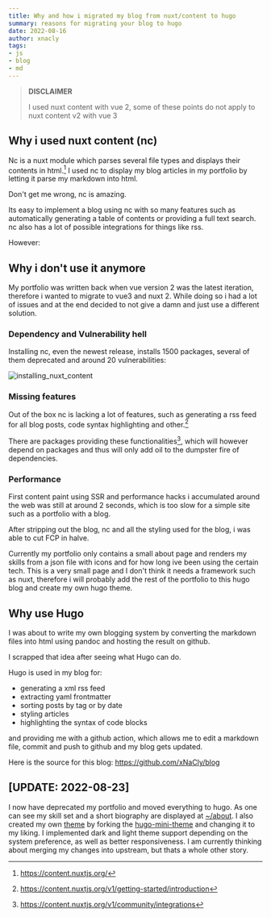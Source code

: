 ```yaml
---
title: Why and how i migrated my blog from nuxt/content to hugo
summary: reasons for migrating your blog to hugo
date: 2022-08-16
author: xnacly
tags:
- js 
- blog 
- md
---
```


> **DISCLAIMER**
> 
> I used nuxt content with vue 2, some of these points do not apply to nuxt content v2 with vue 3

## Why i used nuxt content (nc)
Nc is a nuxt module which parses several file types and displays their contents in html.[^1]
I used nc to display my blog articles in my portfolio by letting it parse my markdown into html.

Don't get me wrong, nc is amazing. 

Its easy to implement a blog using nc with so many features such as automatically generating a table of contents or providing a full text search. nc also has a lot of possible integrations for things like rss.

However: 
## Why i don't use it anymore
My portfolio was written back when vue version 2 was the latest iteration, therefore i wanted to migrate to vue3 and nuxt 2. While doing so i had a lot of issues and at the end decided to not give a damn and just use a different solution.

### Dependency and Vulnerability hell
Installing nc, even the newest release, installs 1500 packages, several of them deprecated and around 20 vulnerabilities:

![installing_nuxt_content](/migrating_to_hugo/installing_nuxt.webp)

### Missing features
Out of the box nc is lacking a lot of features, such as generating a rss feed for all blog posts, code syntax highlighting and other.[^2]

There are packages providing these functionalities[^3], which will however depend on packages and thus will only add oil to the dumpster fire of dependencies.


### Performance

First content paint using SSR and performance hacks i accumulated around the web was still at around 2 seconds, which is too slow for a simple site such as a portfolio with a blog.

After stripping out the blog, nc and all the styling used for the blog, i was able to cut FCP in halve.

Currently my portfolio only contains a small about page and renders my skills from a json file with icons and for how long ive been using the certain tech.
This is a very small page and I don't think it needs a framework such as nuxt, therefore i will probably add the rest of the portfolio to this hugo blog and create my own hugo theme.

## Why use Hugo
I was about to write my own blogging system by converting the markdown files into html using pandoc and hosting the result on github. 

I scrapped that idea after seeing what Hugo can do.

Hugo is used in my blog for:
- generating a xml rss feed
- extracting yaml frontmatter
- sorting posts by tag or by date
- styling articles
- highlighting the syntax of code blocks

and providing me with a github action, which allows me to edit a markdown file, commit and push to github and my blog gets updated.

Here is the source for this blog: https://github.com/xNaCly/blog

## [UPDATE: 2022-08-23]
I now have deprecated my portfolio and moved everything to hugo. As one can see my skill set and a short biography are displayed at [~/about](/about). I also created my own [theme](https://github.com/xnacly/hugo-theme-mini) by forking the [hugo-mini-theme](https://github.com/nodejh/hugo-theme-mini) and changing it to my liking. I implemented dark and light theme support depending on the system preference, as well as better responsiveness. I am currently thinking about merging my changes into upstream, but thats a whole other story.

[^1]: https://content.nuxtjs.org/
[^2]: https://content.nuxtjs.org/v1/getting-started/introduction
[^3]: https://content.nuxtjs.org/v1/community/integrations
